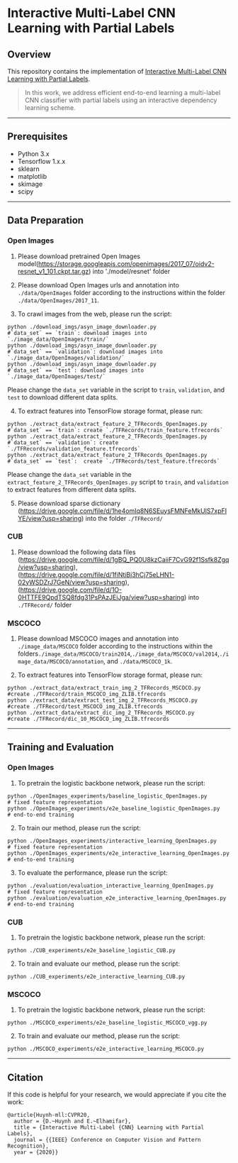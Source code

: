 # Interactive Multi-Label CNN Learning with Partial Labels

## Overview
This repository contains the implementation of [Interactive Multi-Label CNN Learning with Partial Labels](http://khoury.neu.edu/home/eelhami/publications/InteractiveCMLL-CVPR20.pdf).
> In this work, we address efficient end-to-end learning a multi-label CNN classifier with partial labels using an interactive dependency learning scheme.

---
## Prerequisites
+ Python 3.x
+ Tensorflow 1.x.x
+ sklearn
+ matplotlib
+ skimage
+ scipy

---
## Data Preparation

### Open Images

1) Please download pretrained Open Images model(https://storage.googleapis.com/openimages/2017_07/oidv2-resnet_v1_101.ckpt.tar.gz) into './model/resnet' folder

2) Please download Open Images urls and annotation into `./data/OpenImages` folder according to the instructions within the folder `./data/OpenImages/2017_11`.

3) To crawl images from the web, please run the script:
```
python ./download_imgs/asyn_image_downloader.py 					#`data_set` == `train`: download images into `./image_data/OpenImages/train/`
python ./download_imgs/asyn_image_downloader.py 					#`data_set` == `validation`: download images into `./image_data/OpenImages/validation/`
python ./download_imgs/asyn_image_downloader.py 					#`data_set` == `test`: download images into `./image_data/OpenImages/test/`
```
Please change the `data_set` variable in the script to `train`, `validation`, and `test` to download different data splits.

4) To extract features into TensorFlow storage format, please run:
```
python ./extract_data/extract_feature_2_TFRecords_OpenImages.py						#`data_set` == `train`: create `./TFRecords/train_feature.tfrecords`
python ./extract_data/extract_feature_2_TFRecords_OpenImages.py						#`data_set` == `validation`: create `./TFRecords/validation_feature.tfrecords`
python ./extract_data/extract_feature_2_TFRecords_OpenImages.py			        		#`data_set` == `test`:  create `./TFRecords/test_feature.tfrecords`
```
Please change the `data_set` variable in the `extract_feature_2_TFRecords_OpenImages.py` script to `train`, and `validation` to extract features from different data splits.

5) Please download sparse dictionary (https://drive.google.com/file/d/1he4omIq8N6SEuysFMNFeMkUlS7xpFIYE/view?usp=sharing) into the folder `./TFRecord/`


### CUB

1) Please download the following data files (https://drive.google.com/file/d/1gBQ_PQ0U8kzCaiiF7CvG92f1Ssfk8Zgq/view?usp=sharing), (https://drive.google.com/file/d/1fiNtiBj3hCj75eLHN1-02yWSDZrJ7GeN/view?usp=sharing), (https://drive.google.com/file/d/1O-0HTTFE9QpdTSQ8fdg31PsPAzJEiJga/view?usp=sharing) into `./TFRecord/` folder

### MSCOCO

1) Please download MSCOCO images and annotation into `./image_data/MSCOCO` folder according to the instructions within the folders`./image_data/MSCOCO/train2014`,`./image_data/MSCOCO/val2014`,`./image_data/MSCOCO/annotation`, and `./data/MSCOCO_1k`.

2) To extract features into TensorFlow storage format, please run:
```
python ./extract_data/extract_train_img_2_TFRecords_MSCOCO.py						#create ./TFRecord/train_MSCOCO_img_ZLIB.tfrecords
python ./extract_data/extract_test_img_2_TFRecords_MSCOCO.py						#create ./TFRecord/test_MSCOCO_img_ZLIB.tfrecords
python ./extract_data/extract_dic_img_2_TFRecords_MSCOCO.py							#create ./TFRecord/dic_10_MSCOCO_img_ZLIB.tfrecords
```

---
## Training and Evaluation

### Open Images

1) To pretrain the logistic backbone network, please run the script:
```
python ./OpenImages_experiments/baseline_logistic_OpenImages.py					# fixed feature representation
python ./OpenImages_experiments/e2e_baseline_logistic_OpenImages.py				# end-to-end training
```

2) To train our method, please run the script:
```
python ./OpenImages_experiments/interactive_learning_OpenImages.py				# fixed feature representation
python ./OpenImages_experiments/e2e_interactive_learning_OpenImages.py			# end-to-end training
```

3) To evaluate the performance, please run the script:
```
python ./evaluation/evaluation_interactive_learning_OpenImages.py				# fixed feature representation
python ./evaluation/evaluation_e2e_interactive_learning_OpenImages.py			# end-to-end training
```

### CUB

1) To pretrain the logistic backbone network, please run the script:
```
python ./CUB_experiments/e2e_baseline_logistic_CUB.py
```

2) To train and evaluate our method, please run the script:
```
python ./CUB_experiments/e2e_interactive_learning_CUB.py
```

### MSCOCO

1) To pretrain the logistic backbone network, please run the script:
```
python ./MSCOCO_experiments/e2e_baseline_logistic_MSCOCO_vgg.py
```

2) To train and evaluate our method, please run the script:
```
python ./MSCOCO_experiments/e2e_interactive_learning_MSCOCO.py
```

---
## Citation
If this code is helpful for your research, we would appreciate if you cite the work:
```
@article{Huynh-mll:CVPR20,
  author = {D.~Huynh and E.~Elhamifar},
  title = {Interactive Multi-Label {CNN} Learning with Partial Labels},
  journal = {{IEEE} Conference on Computer Vision and Pattern Recognition},
  year = {2020}}
```

